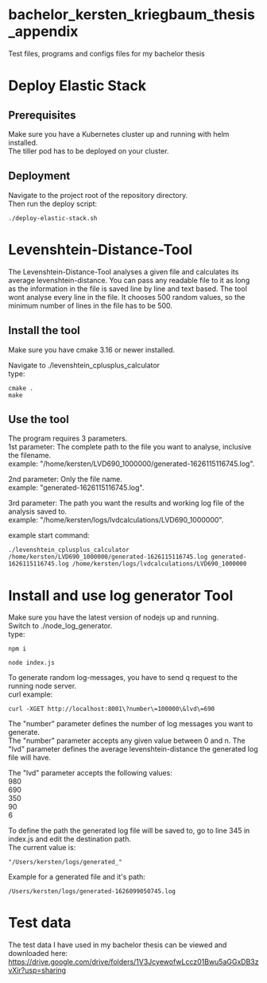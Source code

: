 # bachelor_kersten_kriegbaum_thesis_appendix
Test files, programs and configs files for my bachelor thesis

# Deploy Elastic Stack
## Prerequisites
Make sure you have a Kubernetes cluster up and running with helm installed.  
The tiller pod has to be deployed on your cluster.

## Deployment
Navigate to the project root of the repository directory.  
Then run the deploy script:  
```
./deploy-elastic-stack.sh
```

# Levenshtein-Distance-Tool
The Levenshtein-Distance-Tool analyses a given file and calculates its average levenshtein-distance. You can pass any readable file to it as long as the information in the file is saved line by line and text based. The tool wont analyse every line in the file. It chooses 500 random values, so the minimum number of lines in the file has to be 500.
## Install the tool
Make sure you have cmake 3.16 or newer installed.  


Navigate to ./levenshtein_cplusplus_calculator  
type:  
```
cmake .
make
```

## Use the tool
The program requires 3 parameters.  
1st parameter: The complete path to the file you want to analyse, inclusive the filename.  
example: "/home/kersten/LVD690_1000000/generated-1626115116745.log".  

2nd parameter: Only the file name.  
example: "generated-1626115116745.log".  

3rd parameter: The path you want the results and working log file of the analysis saved to.  
example: "/home/kersten/logs/lvdcalculations/LVD690_1000000".  

example start command:  
```
./levenshtein_cplusplus_calculator /home/kersten/LVD690_1000000/generated-1626115116745.log generated-1626115116745.log /home/kersten/logs/lvdcalculations/LVD690_1000000
```

# Install and use log generator Tool
Make sure you have the latest version of nodejs up and running.  
Switch to ./node_log_generator.  
type:  
```
npm i

node index.js
```
  
To generate random log-messages, you have to send q request to the running node server.  
curl example:  
```
curl -XGET http://localhost:8001\?number\=100000\&lvd\=690
```
The "number" parameter defines the number of log messages you want to generate.  
The "number" parameter accepts any given value between 0 and n.
The "lvd" parameter defines the average levenshtein-distance the generated log file will have.  
  
The "lvd" parameter accepts the following values:  
980  
690  
350  
90  
6  
  
To define the path the generated log file will be saved to, go to line 345 in index.js and edit the destination path.  
The current value is:  
```
"/Users/kersten/logs/generated_"
```

Example for a generated file and it's path:  
```
/Users/kersten/logs/generated-1626099050745.log
```
  
# Test data
The test data I have used in my bachelor thesis can be viewed and downloaded here:  
<a href="https://drive.google.com/drive/folders/1V3JcyewofwLccz01Bwu5aGGxDB3zvXir?usp=sharing" target="_blank">https://drive.google.com/drive/folders/1V3JcyewofwLccz01Bwu5aGGxDB3zvXir?usp=sharing</a>
